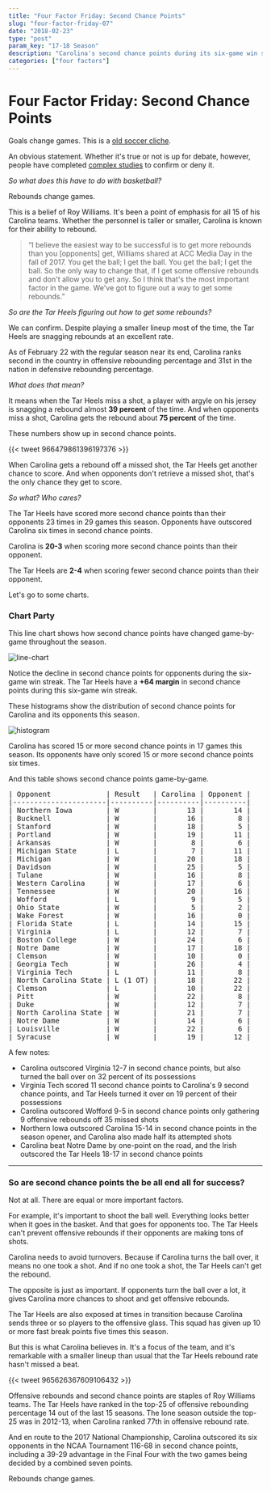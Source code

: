 ```yaml
---
title: "Four Factor Friday: Second Chance Points"
slug: "four-factor-friday-07"
date: "2018-02-23"
type: "post"
param_key: "17-18 Season"
description: "Carolina's second chance points during its six-game win streak."
categories: ["four factors"]
---
```


# Four Factor Friday: Second Chance Points

Goals change games. This is a [old soccer cliche](https://www.youtube.com/watch?v=IvWT7iE1iUs&feature=youtu.be&t=1m21s). 

An obvious statement. Whether it's true or not is up for debate, however, people have completed [complex studies](http://business-analytic.co.uk/blog/goals-change-games-the-effect-of-game-state-on-attack-intensity/) to confirm or deny it. 

*So what does this have to do with basketball?* 

Rebounds change games. 

This is a belief of Roy Williams. It's been a point of emphasis for all 15 of his Carolina teams. Whether the personnel is taller or smaller, Carolina is known for their ability to rebound. 

> “I believe the easiest way to be successful is to get more rebounds than you [opponents] get, Williams shared at ACC Media Day in the fall of 2017. You get the ball; I get the ball. You get the ball; I get the ball. So the only way to change that, if I get some offensive rebounds and don't allow you to get any. So I think that's the most important factor in the game. We've got to figure out a way to get some rebounds.”

*So are the Tar Heels figuring out how to get some rebounds?* 

We can confirm. Despite playing a smaller lineup most of the time, the Tar Heels are snagging rebounds at an excellent rate. 

As of February 22 with the regular season near its end, Carolina ranks second in the country in offensive rebounding percentage and 31st in the nation in defensive rebounding percentage. 

*What does that mean?*

It means when the Tar Heels miss a shot, a player with argyle on his jersey is snagging a rebound almost **39 percent** of the time. And when opponents miss a shot, Carolina gets the rebound about **75 percent** of the time. 

These numbers show up in second chance points. 

{{< tweet 966479861396197376 >}}

When Carolina gets a rebound off a missed shot, the Tar Heels get another chance to score. And when opponents don't retrieve a missed shot, that's the only chance they get to score. 

*So what? Who cares?*

The Tar Heels have scored more second chance points than their opponents 23 times in 29 games this season. Opponents have outscored Carolina six times in second chance points. 

Carolina is **20-3** when scoring more second chance points than their opponent. 

The Tar Heels are **2-4** when scoring fewer second chance points than their opponent. 

Let's go to some charts. 

### Chart Party 

This line chart shows how second chance points have changed game-by-game throughout the season. 

![line-chart](https://cdn-images-1.medium.com/max/1600/1*tHqbvZ7gWLqJZDYbR49y7A.png)

Notice the decline in second chance points for opponents during the six-game win streak. The Tar Heels have a **+64 margin** in second chance points during this six-game win streak. 

These histograms show the distribution of second chance points for Carolina and its opponents this season. 

![histogram](https://cdn-images-1.medium.com/max/1600/1*ayxJzaWLcBiEwwmmCp0efA.jpeg)

Carolina has scored 15 or more second chance points in 17 games this season. Its opponents have only scored 15 or more second chance points six times. 

And this table shows second chance points game-by-game.

<pre class="huffman stilwata">
| Opponent             | Result   | Carolina | Opponent |
|----------------------|----------|----------|----------|
| Northern Iowa        | W        |       13 |       14 |
| Bucknell             | W        |       16 |        8 |
| Stanford             | W        |       18 |        5 |
| Portland             | W        |       19 |       11 |
| Arkansas             | W        |        8 |        6 |
| Michigan State       | L        |        7 |       11 |
| Michigan             | W        |       20 |       18 |
| Davidson             | W        |       25 |        5 |
| Tulane               | W        |       16 |        8 |
| Western Carolina     | W        |       17 |        6 |
| Tennessee            | W        |       20 |       16 |
| Wofford              | L        |        9 |        5 |
| Ohio State           | W        |        5 |        2 |
| Wake Forest          | W        |       16 |        0 |
| Florida State        | L        |       14 |       15 |
| Virginia             | L        |       12 |        7 |
| Boston College       | W        |       24 |        6 |
| Notre Dame           | W        |       17 |       18 |
| Clemson              | W        |       10 |        0 |
| Georgia Tech         | W        |       26 |        4 |
| Virginia Tech        | L        |       11 |        8 |
| North Carolina State | L (1 OT) |       18 |       22 |
| Clemson              | L        |       10 |       22 |
| Pitt                 | W        |       22 |        8 |
| Duke                 | W        |       12 |        7 |
| North Carolina State | W        |       21 |        7 |
| Notre Dame           | W        |       14 |        6 |
| Louisville           | W        |       22 |        6 |
| Syracuse             | W        |       19 |       12 |
</pre>

A few notes:

- Carolina outscored Virginia 12-7 in second chance points, but also turned the ball over on 32 percent of its possessions 
- Virginia Tech scored 11 second chance points to Carolina's 9 second chance points, and Tar Heels turned it over on 19 percent of their possessions
- Carolina outscored Wofford 9-5 in second chance points only gathering 9 offensive rebounds off 35 missed shots
- Northern Iowa outscored Carolina 15-14 in second chance points in the season opener, and Carolina also made half its attempted shots 
- Carolina beat Notre Dame by one-point on the road, and the Irish outscored the Tar Heels 18-17 in second chance points 

* * * 

### So are second chance points the be all end all for success? 

Not at all. There are equal or more important factors. 

For example, it's important to shoot the ball well. Everything looks better when it goes in the basket. And that goes for opponents too. The Tar Heels can't prevent offensive rebounds if their opponents are making tons of shots.

Carolina needs to avoid turnovers. Because if Carolina turns the ball over, it means no one took a shot. And if no one took a shot, the Tar Heels can't get the rebound. 

The opposite is just as important. If opponents turn the ball over a lot, it gives Carolina more chances to shoot and get offensive rebounds. 

The Tar Heels are also exposed at times in transition because Carolina sends three or so players to the offensive glass. This squad has given up 10 or more fast break points five times this season. 

But this is what Carolina believes in. It's a focus of the team, and it's remarkable with a smaller lineup than usual that the Tar Heels rebound rate hasn't missed a beat. 

{{< tweet 965626367609106432 >}}

Offensive rebounds and second chance points are staples of Roy Williams teams. The Tar Heels have ranked in the top-25 of offensive rebounding percentage 14 out of the last 15 seasons. The lone season outside the top-25 was in 2012-13, when Carolina ranked 77th in offensive rebound rate. 

And en route to the 2017 National Championship, Carolina outscored its six opponents in the NCAA Tournament 116-68 in second chance points, including a 39-29 advantage in the Final Four with the two games being decided by a combined seven points. 

Rebounds change games. 